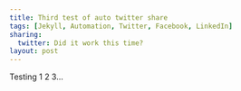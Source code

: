 ```yaml
---
title: Third test of auto twitter share
tags: [Jekyll, Automation, Twitter, Facebook, LinkedIn]
sharing:
  twitter: Did it work this time?
layout: post
---
```

Testing 1 2 3...
